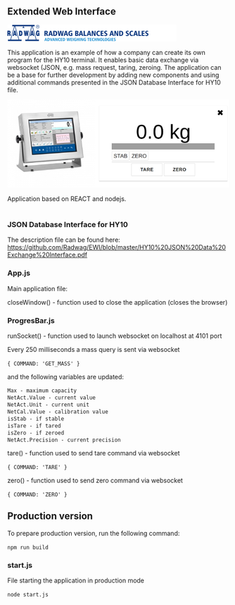 ## Extended Web Interface

![Alt text](en_header.png)

This application is an example of how a company can create its own program for the HY10 terminal. It enables basic data exchange via websocket (JSON, e.g. mass request, taring, zeroing.
The application can be a base for further development by adding new components and using additional commands presented in the JSON Database Interface for HY10 file.

![Alt text](bottom.png) 

Application based on REACT and nodejs.<br/>
</br>

### JSON Database Interface for HY10
The description file can be found here:
https://github.com/Radwag/EWI/blob/master/HY10%20JSON%20Data%20Exchange%20Interface.pdf

### App.js

Main application file: </br>

closeWindow() - function used to close the application (closes the browser)

### ProgresBar.js

runSocket() - function used to launch websocket on localhost at 4101 port

Every 250 milliseconds a mass query is sent via websocket

```{ COMMAND: 'GET_MASS' }```

and the following variables are updated:

``` 
Max - maximum capacity
NetAct.Value - current value
NetAct.Unit - current unit
NetCal.Value - calibration value
isStab - if stable
isTare - if tared
isZero - if zeroed
NetAct.Precision - current precision
```

tare() - function used to send tare command via websocket

```{ COMMAND: 'TARE' }```

zero() - function used to send zero command via websocket

```{ COMMAND: 'ZERO' }```


## Production version

To prepare production version, run the following command:

```npm run build```

### start.js

File starting the application in production mode

```node start.js```

